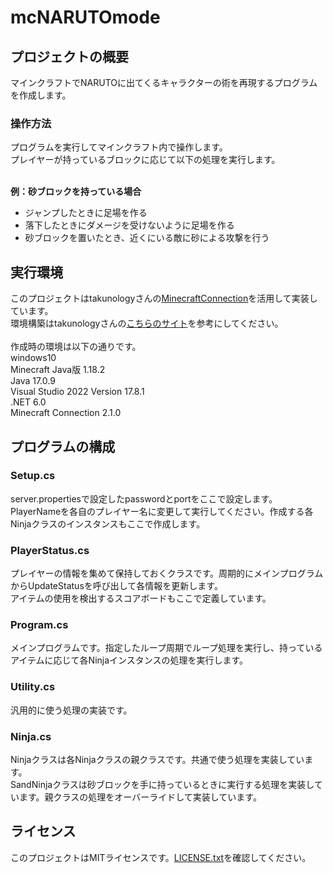 # mcNARUTOmode

## プロジェクトの概要
マインクラフトでNARUTOに出てくるキャラクターの術を再現するプログラムを作成します。

### 操作方法
プログラムを実行してマインクラフト内で操作します。  
プレイヤーが持っているブロックに応じて以下の処理を実行します。  
<br>

**例：砂ブロックを持っている場合**  
- ジャンプしたときに足場を作る
- 落下したときにダメージを受けないように足場を作る
- 砂ブロックを置いたとき、近くにいる敵に砂による攻撃を行う

## 実行環境
このプロジェクトはtakunologyさんの[MinecraftConnection](https://github.com/takunology/MinecraftConnection/tree/main?tab=readme-ov-file)を活用して実装しています。  
環境構築はtakunologyさんの[こちらのサイト](https://zenn.dev/takunology/books/minecraft-programming-book)を参考にしてください。  
<br>
作成時の環境は以下の通りです。  
windows10  
Minecraft Java版 1.18.2  
Java 17.0.9  
Visual Studio 2022 Version 17.8.1  
.NET 6.0  
Minecraft Connection 2.1.0  

## プログラムの構成
### Setup.cs
server.propertiesで設定したpasswordとportをここで設定します。PlayerNameを各自のプレイヤー名に変更して実行してください。作成する各Ninjaクラスのインスタンスもここで作成します。  
### PlayerStatus.cs
プレイヤーの情報を集めて保持しておくクラスです。周期的にメインプログラムからUpdateStatusを呼び出して各情報を更新します。  
アイテムの使用を検出するスコアボードもここで定義しています。
### Program.cs
メインプログラムです。指定したループ周期でループ処理を実行し、持っているアイテムに応じて各Ninjaインスタンスの処理を実行します。  
### Utility.cs
汎用的に使う処理の実装です。  
### Ninja.cs
Ninjaクラスは各Ninjaクラスの親クラスです。共通で使う処理を実装しています。  
SandNinjaクラスは砂ブロックを手に持っているときに実行する処理を実装しています。親クラスの処理をオーバーライドして実装しています。  

## ライセンス
このプロジェクトはMITライセンスです。[LICENSE.txt](/LICENSE.txt)を確認してください。  